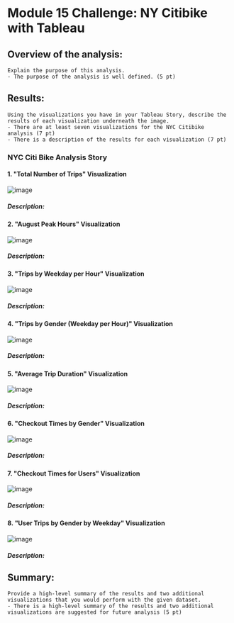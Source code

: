 # Module 15 Challenge: NY Citibike with Tableau

## Overview of the analysis: 
    Explain the purpose of this analysis.
    - The purpose of the analysis is well defined. (5 pt)
    
    
## Results: 
    Using the visualizations you have in your Tableau Story, describe the results of each visualization underneath the image.
    - There are at least seven visualizations for the NYC Citibike analysis (7 pt)
    - There is a description of the results for each visualization (7 pt)

### NYC Citi Bike Analysis Story
 
#### 1. "Total Number of Trips" Visualization
![image](https://user-images.githubusercontent.com/114360511/217727161-c4d97685-337e-440e-be89-a4b53e03fdcf.png)
##### Description:  

#### 2. "August Peak Hours" Visualization
![image](https://user-images.githubusercontent.com/114360511/217727973-74317c16-7cda-4797-a573-117a7759d3eb.png)
##### Description:  

#### 3. "Trips by Weekday per Hour" Visualization
![image](https://user-images.githubusercontent.com/114360511/217728022-e67ae8eb-255a-4148-9b70-6fc07af90c93.png)
##### Description:  

#### 4. "Trips by Gender (Weekday per Hour)" Visualization
![image](https://user-images.githubusercontent.com/114360511/217728061-7fae56e8-9019-4f8a-89aa-6141a7d8a076.png)
##### Description:  

#### 5. "Average Trip Duration" Visualization
![image](https://user-images.githubusercontent.com/114360511/217728098-cda2e8c7-9a92-4c03-a105-45eaf36d14df.png)
##### Description:  

#### 6. "Checkout Times by Gender" Visualization
![image](https://user-images.githubusercontent.com/114360511/217728146-4d988235-167e-4aba-9e43-3b5a4c70ec0e.png)
##### Description:  

#### 7. "Checkout Times for Users" Visualization
![image](https://user-images.githubusercontent.com/114360511/217728207-2794b992-020d-4349-b3e7-fea8fc914ffe.png)
##### Description:  

#### 8. "User Trips by Gender by Weekday" Visualization
![image](https://user-images.githubusercontent.com/114360511/217728245-ad25c261-f246-4502-a9e7-40aba8809955.png)
##### Description:  


## Summary: 
    Provide a high-level summary of the results and two additional visualizations that you would perform with the given dataset.
    - There is a high-level summary of the results and two additional visualizations are suggested for future analysis (5 pt)

    
